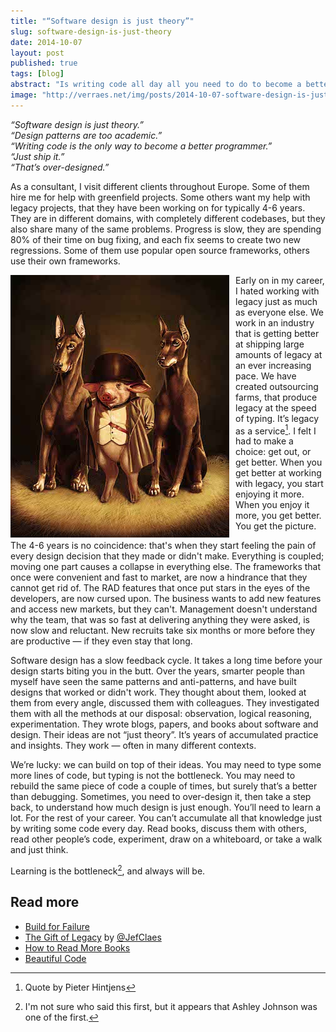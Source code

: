 ```yaml
---
title: "“Software design is just theory”"
slug: software-design-is-just-theory
date: 2014-10-07
layout: post
published: true
tags: [blog]
abstract: "Is writing code all day all you need to do to become a better programmer?"
image: "http://verraes.net/img/posts/2014-10-07-software-design-is-just-theory/animal_farm_large.jpg"
---
```


<!-- image http://www.deviantart.com/art/Animal-farm-234426211 -->

*“Software design is just theory.”*<br>
*“Design patterns are too academic.”*<br>
*“Writing code is the only way to become a better programmer.”*<br>
*“Just ship it.”*<br>
*“That’s over-designed.”*


As a consultant, I visit different clients throughout Europe. Some of them hire me for help with greenfield projects. Some others want my help with legacy projects, that they have been working on for typically 4-6 years. They are in different domains, with completely different codebases, but they also share many of the same problems. Progress is slow, they are spending 80% of their time on bug fixing, and each fix seems to create two new regressions. Some of them use popular open source frameworks, others use their own frameworks.

<img style="float:left;margin-right: 10px"  src="/img/posts/2014-10-07-software-design-is-just-theory/animal_farm_small.jpg" alt="animal farm by amanda jackson">

Early on in my career, I hated working with legacy just as much as everyone else. We work in an industry that is getting better at shipping large amounts of legacy at an ever increasing pace. We have created outsourcing farms, that produce legacy at the speed of typing. It’s legacy as a service[^1]. I felt I had to make a choice: get out, or get better. When you get better at working with legacy, you start enjoying it more. When you enjoy it more, you get better. You get the picture.

The 4-6 years is no coincidence: that's when they start feeling the pain of every design decision that they made or didn't make. Everything is coupled; moving one part causes a collapse in everything else. The frameworks that once were convenient and fast to market, are now a hindrance that they cannot get rid of. The RAD features that once put stars in the eyes of the developers, are now cursed upon. The business wants to add new features and access new markets, but they can't. Management doesn't understand why the team, that was so fast at delivering anything they were asked, is now slow and reluctant. New recruits take six months or more before they are productive — if they even stay that long.

Software design has a slow feedback cycle. It takes a long time before your design starts biting you in the butt. Over the years, smarter people than myself have seen the same patterns and anti-patterns, and have built designs that worked or didn't work. They thought about them, looked at them from every angle, discussed them with colleagues. They investigated them with all the methods at our disposal: observation, logical reasoning, experimentation. They wrote blogs, papers, and books about software and design. Their ideas are not “just theory”. It’s years of accumulated practice and insights. They work — often in many different contexts.

We’re lucky: we can build on top of their ideas. You may need to type some more lines of code, but typing is not the bottleneck. You may need to rebuild the same piece of code a couple of times, but surely that’s a better than debugging. Sometimes, you need to over-design it, then take a step back, to understand how much design is just enough. You’ll need to learn a lot. For the rest of your career. You can’t accumulate all that knowledge just by writing some code every day. Read books, discuss them with others, read other people’s code, experiment, draw on  a whiteboard, or take a walk and just think.

Learning is the bottleneck[^2], and always will be.



[^1]: Quote by Pieter Hintjens
[^2]: I'm not sure who said this first, but it appears that Ashley Johnson was one of the first.


## Read more

- [Build for Failure](/2014/01/build-for-failure/)
- [The Gift of Legacy](http://www.jefclaes.be/2011/10/gift-of-legacy.html) by [@JefClaes](https://twitter.com/JefClaes)
- [How to Read More Books](/2012/12/how-to-read-more-books/)
- [Beautiful Code](/2011/04/beautiful-code/)
